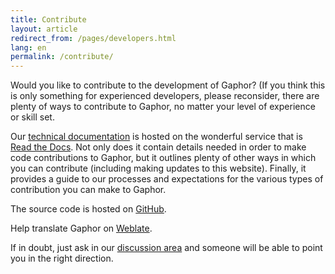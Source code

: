 ```yaml
---
title: Contribute
layout: article
redirect_from: /pages/developers.html
lang: en
permalink: /contribute/
---
```


Would you like to contribute to the development of Gaphor? (If you think this
is only something for experienced developers, please reconsider, there are
plenty of ways to contribute to Gaphor, no matter your level of experience or
skill set.

Our [technical documentation](https://docs.gaphor.org/en/latest) is hosted on the
wonderful service that is [Read the Docs](https://readthedocs.com/). Not only
does it contain details needed in order to make code contributions to Gaphor,
but it outlines plenty of other ways in which you can contribute (including
making updates to this website). Finally, it provides a guide to our processes
and expectations for the various types of contribution you can make to Gaphor.

The source code is hosted on [GitHub](https://github.com/gaphor/gaphor).

Help translate Gaphor on [Weblate](https://hosted.weblate.org/engage/gaphor/).

If in doubt, just ask in our <a href="../discuss">discussion area</a> and
someone will be able to point you in the right direction.
